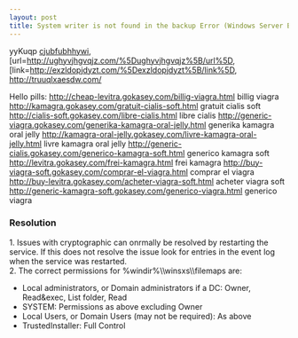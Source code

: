 ```yaml
---
layout: post 
title: System writer is not found in the backup Error (Windows Server Backup)
---
```


yyKuqp <a href="http://cjubfubhhywi.com/">cjubfubhhywi</a>,
\[url=<http://ughyvjhgvqjz.com/%5Dughyvjhgvqjz%5B/url%5D>,
\[link=<http://exzldopjdyzt.com/%5Dexzldopjdyzt%5B/link%5D>,
<http://truuqlxaesdw.com/>

Hello pills: <http://cheap-levitra.gokasey.com/billig-viagra.html>
billig viagra <http://kamagra.gokasey.com/gratuit-cialis-soft.html>
gratuit cialis soft <http://cialis-soft.gokasey.com/libre-cialis.html>
libre cialis
<http://generic-viagra.gokasey.com/generika-kamagra-oral-jelly.html>
generika kamagra oral jelly
<http://kamagra-oral-jelly.gokasey.com/livre-kamagra-oral-jelly.html>
livre kamagra oral jelly
<http://generic-cialis.gokasey.com/generico-kamagra-soft.html> generico
kamagra soft <http://levitra.gokasey.com/frei-kamagra.html> frei kamagra
<http://buy-viagra-soft.gokasey.com/comprar-el-viagra.html> comprar el
viagra <http://buy-levitra.gokasey.com/acheter-viagra-soft.html> acheter
viagra soft
<http://generic-kamagra-soft.gokasey.com/generico-viagra.html> generico
viagra

### Resolution

1\. Issues with cryptographic can onrmally be resolved by restarting the
service. If this does not resolve the issue look for entries in the
event log when the service was restarted.\
2. The correct permissions for %windir%\\\\winsxs\\\\filemaps are:

-   Local administrators, or Domain administrators if a DC: Owner,
    Read&exec, List folder, Read
-   SYSTEM: Permissions as above excluding Owner
-   Local Users, or Domain Users (may not be required): As above
-   TrustedInstaller: Full Control
